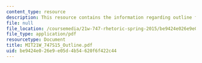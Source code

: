 ```yaml
---
content_type: resource
description: This resource contains the information regarding outline for framing.
file: null
file_location: /coursemedia/21w-747-rhetoric-spring-2015/be9424e026e9e05d4b54620f6f422c44_MIT21W_747S15_Outline.pdf
file_type: application/pdf
resourcetype: Document
title: MIT21W_747S15_Outline.pdf
uid: be9424e0-26e9-e05d-4b54-620f6f422c44
---
```

